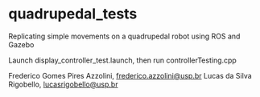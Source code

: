 # quadrupedal_tests
Replicating simple movements on a quadrupedal robot using ROS and Gazebo

Launch display_controller_test.launch, then run controllerTesting.cpp

Frederico Gomes Pires Azzolini, frederico.azzolini@usp.br
Lucas da Silva Rigobello, lucasrigobello@usp.br
